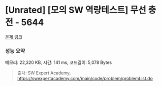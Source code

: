 # [Unrated] [모의 SW 역량테스트] 무선 충전 - 5644 

[문제 링크](https://swexpertacademy.com/main/code/problem/problemDetail.do?contestProbId=AWXRDL1aeugDFAUo) 

### 성능 요약

메모리: 22,320 KB, 시간: 141 ms, 코드길이: 5,078 Bytes



> 출처: SW Expert Academy, https://swexpertacademy.com/main/code/problem/problemList.do